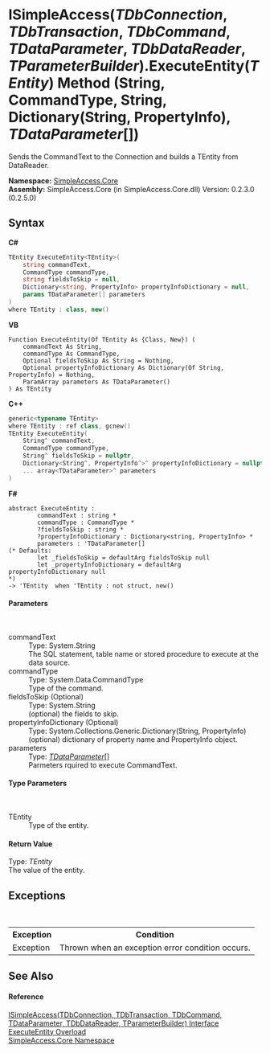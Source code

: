 # ISimpleAccess(*TDbConnection*, *TDbTransaction*, *TDbCommand*, *TDataParameter*, *TDbDataReader*, *TParameterBuilder*).ExecuteEntity(*TEntity*) Method (String, CommandType, String, Dictionary(String, PropertyInfo), *TDataParameter*[])
 

Sends the CommandText to the Connection and builds a TEntity from DataReader.

**Namespace:**&nbsp;<a href="a16105b5-9ef0-1333-33d4-5a00c99c3614">SimpleAccess.Core</a><br />**Assembly:**&nbsp;SimpleAccess.Core (in SimpleAccess.Core.dll) Version: 0.2.3.0 (0.2.5.0)

## Syntax

**C#**<br />
``` C#
TEntity ExecuteEntity<TEntity>(
	string commandText,
	CommandType commandType,
	string fieldsToSkip = null,
	Dictionary<string, PropertyInfo> propertyInfoDictionary = null,
	params TDataParameter[] parameters
)
where TEntity : class, new()

```

**VB**<br />
``` VB
Function ExecuteEntity(Of TEntity As {Class, New}) ( 
	commandText As String,
	commandType As CommandType,
	Optional fieldsToSkip As String = Nothing,
	Optional propertyInfoDictionary As Dictionary(Of String, PropertyInfo) = Nothing,
	ParamArray parameters As TDataParameter()
) As TEntity
```

**C++**<br />
``` C++
generic<typename TEntity>
where TEntity : ref class, gcnew()
TEntity ExecuteEntity(
	String^ commandText, 
	CommandType commandType, 
	String^ fieldsToSkip = nullptr, 
	Dictionary<String^, PropertyInfo^>^ propertyInfoDictionary = nullptr, 
	... array<TDataParameter>^ parameters
)
```

**F#**<br />
``` F#
abstract ExecuteEntity : 
        commandText : string * 
        commandType : CommandType * 
        ?fieldsToSkip : string * 
        ?propertyInfoDictionary : Dictionary<string, PropertyInfo> * 
        parameters : 'TDataParameter[] 
(* Defaults:
        let _fieldsToSkip = defaultArg fieldsToSkip null
        let _propertyInfoDictionary = defaultArg propertyInfoDictionary null
*)
-> 'TEntity  when 'TEntity : not struct, new()

```


#### Parameters
&nbsp;<dl><dt>commandText</dt><dd>Type: System.String<br />The SQL statement, table name or stored procedure to execute at the data source.</dd><dt>commandType</dt><dd>Type: System.Data.CommandType<br />Type of the command.</dd><dt>fieldsToSkip (Optional)</dt><dd>Type: System.String<br />(optional) the fields to skip.</dd><dt>propertyInfoDictionary (Optional)</dt><dd>Type: System.Collections.Generic.Dictionary(String, PropertyInfo)<br />(optional) dictionary of property name and PropertyInfo object.</dd><dt>parameters</dt><dd>Type: <a href="0a1ff90a-7c2b-18a8-adb6-ac494a3c34b5">*TDataParameter*</a>[]<br />Parmeters rquired to execute CommandText.</dd></dl>

#### Type Parameters
&nbsp;<dl><dt>TEntity</dt><dd>Type of the entity.</dd></dl>

#### Return Value
Type: *TEntity*<br />The value of the entity.

## Exceptions
&nbsp;<table><tr><th>Exception</th><th>Condition</th></tr><tr><td>Exception</td><td>Thrown when an exception error condition occurs.</td></tr></table>

## See Also


#### Reference
<a href="0a1ff90a-7c2b-18a8-adb6-ac494a3c34b5">ISimpleAccess(TDbConnection, TDbTransaction, TDbCommand, TDataParameter, TDbDataReader, TParameterBuilder) Interface</a><br /><a href="5ae9f68c-7b49-fbb4-9711-517468f59c59">ExecuteEntity Overload</a><br /><a href="a16105b5-9ef0-1333-33d4-5a00c99c3614">SimpleAccess.Core Namespace</a><br />
